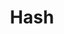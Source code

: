 ---
title: Hash
tags:
icon: hash
svg: '<svg xmlns="http://www.w3.org/2000/svg" width="24" height="24" fill="none" viewBox="0 0 24 24" stroke-width="1.5" stroke-linecap="round" stroke-linejoin="round" stroke="currentColor"><path d="m10.342 4.5-2.693 15m8.701-15-2.692 15m6.37-10.42H3.972m16.056 5.84H3.972"/></svg>'
---